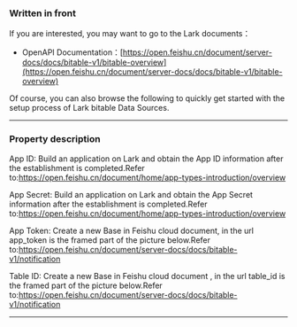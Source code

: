 ### Written in front
If you are interested, you may want to go to the Lark documents：

- OpenAPI Documentation：[https://open.feishu.cn/document/server-docs/docs/bitable-v1/bitable-overview](https://open.feishu.cn/document/server-docs/docs/bitable-v1/bitable-overview)

Of course, you can also browse the following to quickly get started with the setup process of Lark bitable Data Sources.

---

### Property description

App ID: Build an application on Lark and obtain the App ID information after the establishment is completed.Refer to:https://open.feishu.cn/document/home/app-types-introduction/overview

App Secret: Build an application on Lark and obtain the App Secret information after the establishment is completed.Refer to:https://open.feishu.cn/document/home/app-types-introduction/overview

App Token: Create a new Base in Feishu cloud document, in the url app_token is the framed part of the picture below.Refer to:https://open.feishu.cn/document/server-docs/docs/bitable-v1/notification

Table ID: Create a new Base in Feishu cloud document , in the url table_id is the framed part of the picture below.Refer to:https://open.feishu.cn/document/server-docs/docs/bitable-v1/notification


---

